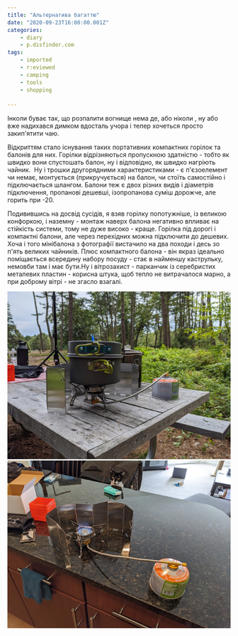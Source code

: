 ```yaml
---
title: "Альтернатива багаттю"
date: "2020-09-23T16:00:00.001Z"
categories:
    - diary
    - p.disfinder.com
tags:
    - imported
    - r:eviewed
    - camping
    - tools
    - shopping

---
```


Інколи буває так, що розпалити вогнище нема де, або ніколи , ну або вже надихався димком вдосталь учора і тепер хочеться просто закип'ятити чаю.
<!--more-->
Відкриттям стало існування таких портативних компактних горілок та балонів для них. Горілки відрізняються пропускною здатністю - тобто як швидко вони спустошать балон, ну і відповідно, як швидко нагріють чайник.  Ну і трошки другорядними характеристиками - є п'єзоелемент чи немає, монтується (прикручується) на балон, чи стоїть самостійно і підключається шлангом. Балони теж є двох різних видів і діаметрів підключення, пропанові дешевші, ізопропанова суміш дорожче, але горить при -20.

Подивившись на досвід сусідів, я взяв горілку попотужніше, із великою конфоркою, і наземну - монтаж наверх балона негативно впливає на стійкість системи, тому не дуже високо - краще. Горілка під дорогі і компактні балони, але через перехідних можна підключити до дешевих. Хоча і того мінібалона з фотографії вистачило на два походи і десь зо п'ять великих чайників. Плюс компактного балона - він якраз ідеально поміщається всередину набору посуду - стає в найменшу каструльку, немовби там і має бути.Ну і вітрозахист - парканчик із серебристих металевих пластин - корисна штука, щоб тепло не витрачалося марно, а при доброму вітрі - не згасло взагалі.  

[![](thumb_00.jpg)](img00.jpg)  
[![](thumb_01.jpg)](img01.jpg)  
